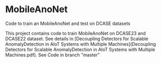 # MobileAnoNet
Code to train an MobileAnoNet and test on DCASE datasets

This project contains code to train MobileAnoNet on DCASE23 and DCASE22 dataset. 
See details in [Decoupling Detectors for Scalable AnomalyDetection in AIoT Systems with Multiple Machines](Decoupling Detectors for Scalable AnomalyDetection in AIoT Systems with Multiple Machines.pdf).
See Code in branch "master"
